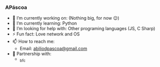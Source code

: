 ### APáscoa

- 🔭 I’m currently working on: (Nothing big, for now 😉)
- 🌱 I’m currently learning: Python
- 🤔 I’m looking for help with: Other programing languages (JS, C Sharp)
- ⚡ Fun fact: Love network and OS
- 📫 How to reach me:
  - Email: abiliodpascoa@gmail.com 
- 🤝 Partnership with:
  - [<sub> bfc </sub>](https://github.com/bfc1557/)

<!--
-  Profile Links:
   - Dev.to: https://dev.to/apascoa
<!--
**apascoa/apascoa** is a ✨ _special_ ✨ repository because its `README.md` (this file) appears on your GitHub profile.

Here are some ideas to get you started:

- 🔭 I’m currently working on ...
- 🌱 I’m currently learning ...
- 👯 I’m looking to collaborate on ...
- 🤔 I’m looking for help with ...
- 💬 Ask me about ...
- 📫 How to reach me: ...
- 😄 Pronouns: ...
- ⚡ Fun fact: ...
-->
